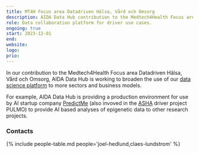 ```yaml
---
title: MT4H Focus area Datadriven Hälsa, Vård och Omsorg
description: AIDA Data Hub contribution to the Medtech4Health Focus area.
role: Data collaboration platform for driver use cases.
ongoing: true
start: 2023-12-01
end:
website:
logo:
prio:
---
```

In our contribution to the Medtech4Health Focus area Datadriven Hälsa, Vård och
Omsorg, AIDA Data Hub is working to broaden the use of our
[data science platform](../../../data-science-platform) to more sectors and business models.

For example, AIDA Data Hub is providing a production environment for use by AI
startup company [PredictMe](https://www.predictme.se/) (also invoved in the
[ASHA](../asha) driver project PULMO) to provide AI based analyses of epigenetic
data to other research projects.

### Contacts
{% include people-table.md people='joel-hedlund,claes-lundstrom' %}
